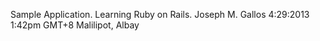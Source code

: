 Sample Application. Learning Ruby on Rails.
Joseph M. Gallos
4:29:2013
1:42pm GMT+8
Malilipot, Albay